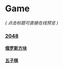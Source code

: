 # Game

*( 点击标题可直接在线预览 )*


### [2048](https://needqq.com/H5Game/2048)


#### [俄罗斯方块](https://needqq.com/H5Game/tetris)


#### [五子棋](https://needqq.com/H5Game/gobang)

